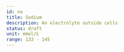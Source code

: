 ```yaml
---
id: na
title: Sodium
description: An electrolyte outside cells
status: draft
unit: mmol/L
range: 133 - 145
---
```

